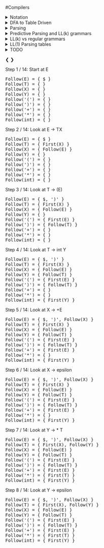 #Compilers
<details><summary>Notation</summary>
We'll start off with this example:

	E -> T | T + E
	T -> int | int * T | (E)

`grammar` the whole thing

`E, T` nonterminals

`int, *, (, )` terminals

`E -> T` the first production of E

`T -> int * T` the second production of T

`|` used to separate the productions of the nonterminals

`->` E can be converted to T

`->*` X can be converted to Y in ? steps

`stream` A list, file, array, etc.  Just any form of things one after the next.

</details>

<details><summary>DFA to Table Driven</summary>
Consider this regex of all binary strings that end in 1:

	(1|0)*1

Whose DFA implementation is as follows:	

![endsin1](pics/endsin1.png)

We can convert this DFA into a table.  A table is easy to implement in code, as well as fast.  Here is a table equivalent to the DFA:

|  | `0` | `1` |
|-----|-----|-----|
| `S` | T | U |
| `T` | T | U |
| `U` | T | U |
 
 Say we have the input `0101`.  We are in state S, and the next input is 0, so we look at row S, column 0, whose entry is T.  This means we are now in state T.  
 
 The next input is 1, so we look in row T, column 1, whose entry is U.  Now we are in state U.  
 
 The next input is 0, so we look in row U, column 0, whose entry is T.  Now we are in state T.
 
 The next input is 1, so we look in row T, column 1, whose entry is U.  Now we are in state U.
 
 There is no more input, so we are done.  One thing that isn't in table that we need to somehow specify is that U is an accepting state, and S and T aren't.  Implemention is trivial and will be omitted :^)
 
 So in general, you have a current state, and you have a next token of input.  You do a table look up based on those 2 things to find your next state.  If at any point you try to do a table lookup and find nothing, that means the string does not match.  If we had the string `ab`, we would look in row S, and we wouldn't find a column corresponding to `a`, and our algorithm would return false, saying the string does not match our regular expression.
 

</details>

<details><summary>Parsing</summary>
A lexer turns a stream of characters into a stream of tokens.  A parser turns a stream of tokens into a tree of tokens.  We want to format our tokens into a tree so that we know the order of operations.

Example character stream:

`2+3*2+3`
	
Example token stream output from lexer:

`INT PLUS INT MUL INT PLUS INT`
	
Each INT has an actual numerical value that we don't see.

Example token tree output from parser:

![basic_tree](pics/basic_tree.png)

Obviously we know the order of operations for the original character stream, but the computer doesn't.  If we told the computer to calculate the final result directly from the token stream, the output would be `(((2+3)*2)+3)=13` instead of the expected `2+(3*2)+3=11`.  This is why a parser is necessary.

<details><summary>Context Free Grammars</summary>
The regular grammars that we've looked at so far are a subset of Context Free Grammars.  So all regular grammars are context free grammars, 

</details>

<details><summary>Derivation</summary>
The term derivation refers to both the tree output of parsing, as well as the process of making the tree.
</details>

<details><summary>Recursive Descent</summary>
Recursive Descent is the simplest type of parsing algorithm.  The way recursive descent works is we get a big list (or stream) of tokens from the lexer.  We look at these tokens one at a time, forming them into a tree.

Example Grammar for recursive descent:

	E -> T | T + E
	T -> int | int * T | (E)
	
Recursive Descent Functions:

	bool Term(Token tok) { return *next++ == tok; }
	
	bool E() { 
		Token *save = next;
		
	
	bool E_1() { return T(); }
	bool E_2() { return T() && term('+') && E(); }
	
	bool T_1() { return term(INT); }
	bool T_2() { return term(INT) && term('*') && T(); }
	bool T_3() { return term('(') && E() && term(')'); }
	

	
Recursive descent limitations:
TODO

</details>

</details>



<details><summary>Predictive Parsing and LL(k) grammars</summary>
Predictive parsing is a confusing term.  Saying that you have a 'predictive parser' is not a statement about your parsing algorithm (recursive descent, shift reduce, etc).  Saying that you have a predictive parser means that the grammar your parser reads is an LL(k) grammar.  LL(k) grammars are a special kind of context-free grammars.  By looking at the next k tokens, we can narrow down the possible productions to 1 at every step.  This means there will never be any backtracking, making it faster.

Here is an example of a normal context-free grammar:

	A -> aaaa | aaab
	
Let's say we get the input `aaab`.  This grammar starts at the first production of A, matchs the first, second and third `a`, then hits `b` and has to backtrack.  Starting over at the first `a`, the parser matches the input with the second production, and we're done.

Here's an LL(k) grammar that parses the same language as above:

	A -> aaaX
	X -> a | b
	
In this grammar, k=1 because you only have to look at the next token to decide whether or not to keep parsing or error out.  For our input `aaab`, we match the first 3 `a`'s one at a time, then look at X.  `b` doesn't match X's first production, so we go to X's second production and get a match.  This is better than the first grammar because we only had to match `aaa` once.

So LL(k) grammars don't have to backtrack, unlike most context-free grammars.

Random facts:

All context-free grammars have an LL(k) equivalent.  Tools like ANTLR can transform context-free grammars into LL(k) grammars automatically.

In practice, we'll always be looking at LL(1) grammars. LL(k>1) grammars don't matter.  I think it's because if you can convert it to an LL(k) grammar, you can convert it to an LL(1) grammar.  LL(1) grammars are either faster, or simpler than any other value of k.  Something like that.

</details>


<details><summary>LL(k) vs regular grammars</summary>
Consider this grammar that parses nested parenthesis:

	E -> (E) | epsilon

Regular grammars can't describe nested parens.  So LL(k) grammars are more general that regular grammars.  

LL(k) grammars can be parsed in linear time just like regular grammars, unlike non-LL(k) context-free grammars.

The only advantage of regular grammars is that they can be described by regular expressions, and so are simpler to write out than context free grammars.
</details>

<details><summary>LL(1) Parsing tables</summary>

Remember how we converted DFA's into tables?  Tables are simple to implement in code, and fast to execute.  Now we want to make a parsing table for LL(1) grammars.

`Structure and usage of parsing table`

Lets say we have this grammar:

	E -> TX
	T -> (E) | int Y
	X -> +E | epsilon
	Y -> *T | epsilon

Its parsing table will look like this:

|   | `(` | `)` | `+` | `*` | `int` | `$` |
|---|-----|---------|---------|----|-------|---------|
| `E` | TX |  |  |  | TX |  |
| `T` | (E) |  |  |  | int Y |  |
| `X` |  | epsilon | +E |  |  | epsilon |
| `Y` |  | epsilon | epsilon | *T |  | epsilon |

Blanks in the table mean error.

We can create a parse tree using this table by starting at E, and looking at the first terminal in our input, we do a table lookup.  Whatever we find, we add to our tree with E as the root.  Since it's a leftmost derivation, we travel the branches in a pre-order fashion until we hit a leaf node that is a non-terminal.  Then we look at the next terminal, and do another table look up.

Input stream:

	(3 * 4) + 2

Derivation:

	E -> T X -> (E) X -> (T X) X -> (int Y X) X -> (int * T X) X -> (int * int Y X) X -> (int * int X) X 
	-> (int * int) X -> (int * int) + E -> (int * int) + T X -> (int * int) + int Y X -> (int * int) + int X
	-> (int * int) + int

These derivation steps are going to be gone through using the table.
TODO might want to put more captions on each of these steps so that people get a better idea of how it corresponds to the table.

<details><summary>Step-by-step derivation</summary>

<a class="prev" onclick="plusSlides2(-1)">&#10094;</a>
<a class="next" onclick="plusSlides2(1)">&#10095;</a>

<div class="mySlides2">
<div>1 / 14</div>
<pre>
(3*4)+2
&#8593;
</pre>
<img src="pics/ETXY1.png">
</div>

<div class="mySlides2">
<div>2 / 14</div>
<pre>
(3*4)+2
&#8593;
</pre>
<img src="pics/ETXY2.png">
</div>

<div class="mySlides2">
<div>3 / 14</div>
<pre>
(3*4)+2
 &#8593;
</pre>
<img src="pics/ETXY3.png">
Now that we've derived the '(', we can move on to the second token of input, '3'.
</div>

<div class="mySlides2">
<div>4 / 14</div>
<pre>
(3*4)+2
 &#8593;
</pre>
<img src="pics/ETXY4.png">
</div>

<div class="mySlides2">
<div>5 / 14</div>
<pre>
(3*4)+2
  &#8593;
</pre>
<img src="pics/ETXY5.png">
</div>

<div class="mySlides2">
<div>6 / 14</div>
<pre>
(3*4)+2
   &#8593;
</pre>
<img src="pics/ETXY6.png">
</div>

<div class="mySlides2">
<div>7 / 14</div>
<pre>
(3*4)+2
    &#8593;
</pre>
<img src="pics/ETXY7.png">
</div>

<div class="mySlides2">
<div>8 / 14</div>
<pre>
(3*4)+2
    &#8593;
</pre>
<img src="pics/ETXY8.png">
Since the row 'Y', column ')' entry is 'epsilon', Y is nothing, and we do not need to represent it anymore.
</div>

<div class="mySlides2">
<div>9 / 14</div>
<pre>
(3*4)+2
     &#8593;
</pre>
<img src="pics/ETXY9.png">
After we delete the X that turned out to be an epsilon, we hit the ')', and consume it.  Only writing this because it may not be immediately clear.
</div>

<div class="mySlides2">
<div>10 / 14</div>
<pre>
(3*4)+2
     &#8593;
</pre>
<img src="pics/ETXY10.png">
</div>

<div class="mySlides2">
<div>11 / 14</div>
<pre>
(3*4)+2
     &#8593;
</pre>
<img src="pics/ETXY11.png">
</div>

<div class="mySlides2">
<div>12 / 14</div>
<pre>
(3*4)+2
      &#8593;
</pre>
<img src="pics/ETXY12.png">
</div>

<div class="mySlides2">
<div>13 / 14</div>
<pre>
(3*4)+2
      &#8593;
</pre>
<img src="pics/ETXY13.png">
</div>

<div class="mySlides2">
<div>14 / 14</div>
<pre>
(3*4)+2
      &#8593;
</pre>
<img src="pics/ETXY14.png">
Here is our finished parse tree.  We can turn it into an AST by getting rid of all the non-terminals, which I don't feel like doing.
</div>

</details>



`How parsing tables are constructed`


In the DFA table, we had a current state, and a next token which would determine our next table lookup.  In our LL(1) table, we have a current non-terminal instead of a current state.  Each table lookup has this form:

	T[A, t] = X
	
How to go through the table.

bla bla

How the table is constructed.
	
`T` is the table, `A` is the current non-terminal, `t` is the next token, and `X`

TODO how is the parsing table really created?  What 2 things do we have, what 3rd thing are we looking for?  Iterate over each position in the table?  Iterate over all possible terminals?  And why can we have 2 things (like a TX) in the parsing table?

In order to create the parsing table, we need to find a B for every combo of A and t.  We can find these X's by computing the first and follow sets for each A.

<details><summary>First Sets</summary>
`T[A, t] = B` if t is in the first set of B.  
The first set of a non-terminal B is the set of all terminals that appear first in B's derivation.

	A -> Bx | Cy
	B -> 0 | 1
	C -> a | epsilon
	
In this grammar, the first sets of A, B and C are:

	A : { 0, 1, a, y }
	B : { 0, 1 }
	C : { a, epsilon }
	
B and C are trivial, so I'll skip those.  A's first set looks like it does because when A is derived all the way down to terminals, it could look like any of the following:

	0x
	1x
	ay
	y
	
Since we want the first terminal that can be derived from A, we end up with 0, 1, a, and y.

So if we're at A, we will transition to B if `t=0` or `t=1`.
TODO I this is wrong.  What happens after we get to B?  We just die.

In general, finding the first sets for each terminal and non-terminal in a grammar is as follows:

	t : { t } // if t is a terminal symbol
	First(Y) is a subset of First(X) if X -> Y....
		or X -> ABCY....
			and A, B, C can all be epsilon.
	epsilon is an element of First(X) if:
		X -> epsilon
		or
		X -> ABC
			and A, B, C can all become epsilon

</details>

<details><summary>Follow Sets</summary>
Here's the definition of a follow set for non-terminal X:

	Follow(X) = { t | Y ->* AXtB }
	
What this says is that t is in Follow(X) if Y's multiple-step derivation contains X, and also has some terminal t after it.  

The start symbol S's follow set will contain only `$` (end of file).

<details><summary>TODO algorithm for computing follow sets</summary> 
You should just ignore this part for now.  It's not necessary to know how to make these first and follow sets.  Just know how to recognize them.  It's a complicated exponential runtime algorithm.
Here is the general algorithm for getting follow sets, which we run on each production: 

	for each  nonterminal on the right side of X -> ABC....Z:
		Follow(A) += First(B)
		if epsilon in First(B)
			Follow(A) += First(C)
			if epsilon in First(C)
				....
				if epsilon in First(Z)
					Follow(A) += Follow(X)
					
		Follow(B) += First(C)
		if epsilon in First(C)
				....
				if epsilon in First(Z)
					Follow(B) += Follow(X)
					
		Do this for all of them
		TODO should make a recursive version of this.  Also should have a portion that takes into account whether First(B) is already in Follow(A), etc.
		


Now we'll compute follow sets for this grammar, where E is the start symbol:

	E -> TX
	T -> (E) | int Y
	X -> +E | epsilon
	Y -> *T | epsilon

<details><summary>computing follow sets example</summary>
In this example, keep in mind the first sets from the previous example.


This is really long, so I'm not going to finish it.  It would have been nice to have the ability to do slideshows.  Stupid markdown.


</details>

</details>
	
</details>

<details><summary>building the parsing table after you have first and follow sets</summary>

TODO potentially put the first follow algorithms + examples here instead.
TODO look at video LL1 parsing tables again.  The `T[A, t] = B` thing. How do you know what the next A is?  It's actually the leftmost nonterminal in your current derivation.  Going to have to go back and change that.  If the leftmost thing is a terminal, then `T['int', t]` is a pointless lookup, since you can just do a direct comparison:  `'int' == t`.  For simplicity you could do a table lookup, or maybe this is faster.  Whatever.  Just do what you think would be easier to explain.

Now that we have the first and follow sets for each terminal and non-terminal, we can find all the t's for each `T[A, t] = B`.  

	for all non-terminal combos A and B in your language:
		for each t in First(B):
			T[A, t] = B
		if epsilon in First(B):
			for each t in Follow(A):
				T[A, t] = B

</details>

</details>

<details><summary>TODO</summary>
Give a really quick overview of the parts of a compiler.  Lexer, parser, semantic analyzer, code generation.
Explain that assembly is binary.  Recall your 61C project where you made a processor that ran on binary.

explain regex and automata.  "in your head, you separate the tokens like this:  (for) (x) (in) ... but for all the computer knows the tokens should be separated like this: (f) (or x) (i)(n) ..."

Need good image manipulation software.  Much easier than the slideshow you made.

explain terminology better.

explain recursive descent

recursive descent algorithm limitation ( logical or shortcircuitting)

left recursion

left factoring

first and follow sets

Consider trying to figure out some kind of step-by-step for certain things.  Like examples.  Consider the follow set example.

Oh, the first and follow set examples:  maybe give them the way to do it by hand?  No need to show them the computer code to do it.

</details>


<a class="prev" onclick="plusSlides1(-1)">&#10094;</a>
<a class="next" onclick="plusSlides1(1)">&#10095;</a>

<div class="mySlides1">
Step 1 / 14:  Start at E
<pre>
Follow(E) = { $ }
Follow(T) = { }
Follow(X) = { }
Follow(Y) = { }
Follow('(') = { }
Follow(')') = { }
Follow('+') = { }
Follow('*') = { }
Follow(int) = { }
</pre>
</div>

<div class="mySlides1">
Step 2 / 14:  Look at E -> TX
<pre>
Follow(E) = { $ }
Follow(T) = { First(X) }
Follow(X) = { Follow(E) }
Follow(Y) = { }
Follow('(') = { }
Follow(')') = { }
Follow('+') = { }
Follow('*') = { }
Follow(int) = { }
</pre>
</div>

<div class="mySlides1">
Step 3 / 14:  Look at T -> (E)
<pre>
Follow(E) = { $, ')' }
Follow(T) = { First(X) }
Follow(X) = { Follow(E) }
Follow(Y) = { }
Follow('(') = { First(E) }
Follow(')') = { Follow(T) }
Follow('+') = { }
Follow('*') = { }
Follow(int) = { }
</pre>
</div>

<div class="mySlides1">Step 4 / 14:  Look at T -> int Y
<pre>
Follow(E) = { $, ')' }
Follow(T) = { First(X) }
Follow(X) = { Follow(E) }
Follow(Y) = { Follow(T) }
Follow('(') = { First(E) }
Follow(')') = { Follow(T) }
Follow('+') = { }
Follow('*') = { }
Follow(int) = { First(Y) }
</pre>
</div>
	
<div class="mySlides1">Step 5 / 14:  Look at X -> +E
<pre>
Follow(E) = { $, ')', Follow(X) }
Follow(T) = { First(X) }
Follow(X) = { Follow(E) }
Follow(Y) = { Follow(T) }
Follow('(') = { First(E) }
Follow(')') = { Follow(T) }
Follow('+') = { First(E) }
Follow('*') = { }
Follow(int) = { First(Y) }
</pre>
</div>


<div class="mySlides1">Step 6 / 14:  Look at X -> epsilon
<pre>
Follow(E) = { $, ')', Follow(X) }
Follow(T) = { First(X) }
Follow(X) = { Follow(E) }
Follow(Y) = { Follow(T) }
Follow('(') = { First(E) }
Follow(')') = { Follow(T) }
Follow('+') = { First(E) }
Follow('*') = { }
Follow(int) = { First(Y) }
</pre>
</div>

<div class="mySlides1">Step 7 / 14:  Look at Y -> * T
<pre>
Follow(E) = { $, ')', Follow(X) }
Follow(T) = { First(X), Follow(Y) }
Follow(X) = { Follow(E) }
Follow(Y) = { Follow(T) }
Follow('(') = { First(E) }
Follow(')') = { Follow(T) }
Follow('+') = { First(E) }
Follow('*') = { First(T) }
Follow(int) = { First(Y) }
</pre>
</div>

<div class="mySlides1">Step 8 / 14:  Look at Y -> epsilon
<pre>
Follow(E) = { $, ')', Follow(X) }
Follow(T) = { First(X), Follow(Y) }
Follow(X) = { Follow(E) }
Follow(Y) = { Follow(T) }
Follow('(') = { First(E) }
Follow(')') = { Follow(T) }
Follow('+') = { First(E) }
Follow('*') = { First(T) }
Follow(int) = { First(Y) }
</pre>
</div>

<script>
var slideIndex = 1;
showSlides1(slideIndex);

function plusSlides1(n) {
  showSlides1(slideIndex += n);
}

function showSlides1(n) {
  var i;
  var slides = document.getElementsByClassName("mySlides1");
  if (n > slides.length) {slideIndex = 1}    
  if (n < 1) {slideIndex = slides.length}
  for (i = 0; i < slides.length; i++) {
      slides[i].style.display = "none";  
  }
  slides[slideIndex-1].style.display = "block";
}
</script>

<script>
var slideIndex = 1;
showSlides2(slideIndex);

function plusSlides2(n) {
  showSlides2(slideIndex += n);
}

function showSlides2(n) {
  var i;
  var slides = document.getElementsByClassName("mySlides2");
  if (n > slides.length) {slideIndex = 1}    
  if (n < 1) {slideIndex = slides.length}
  for (i = 0; i < slides.length; i++) {
      slides[i].style.display = "none";  
  }
  slides[slideIndex-1].style.display = "block";
}
</script>

